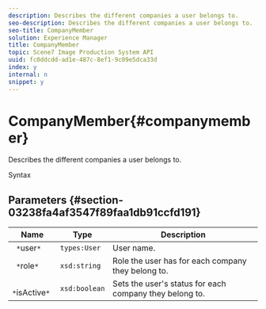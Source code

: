 ```yaml
---
description: Describes the different companies a user belongs to.
seo-description: Describes the different companies a user belongs to.
seo-title: CompanyMember
solution: Experience Manager
title: CompanyMember
topic: Scene7 Image Production System API
uuid: fc0ddcdd-ad1e-487c-8ef1-9c09e5dca33d
index: y
internal: n
snippet: y
---
```


# CompanyMember{#companymember}

Describes the different companies a user belongs to.

 Syntax 

## Parameters {#section-03238fa4af3547f89faa1db91ccfd191}

|  Name  | Type  | Description  |
|---|---|---|
|  ` *`user`*`  | `types:User`  | User name.  |
|  ` *`role`*`  | `xsd:string`  | Role the user has for each company they belong to.  |
|  ` *`isActive`*`  | `xsd:boolean`  | Sets the user's status for each company they belong to.  |

